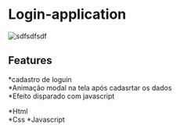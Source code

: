 # Login-application  
  

![sdfsdfsdf](https://user-images.githubusercontent.com/56805229/83341027-329aaf80-a2b5-11ea-8ced-4de93cc9c1e4.gif)

  
## Features  
*cadastro de loguin  
*Animação modal na tela após cadasrtar os dados  
*Efeito disparado com javascript  
  
*Html  
*Css 
*Javascript
